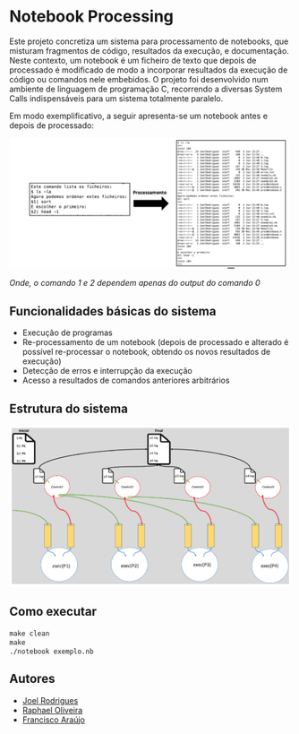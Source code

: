 # Notebook Processing 

Este projeto concretiza um sistema para processamento de notebooks, que misturam fragmentos de código, resultados da execução, e documentação. Neste contexto, um notebook é um ficheiro de texto que depois de processado é modificado de modo a incorporar resultados da execução de código ou comandos nele embebidos. O projeto foi desenvolvido num ambiente de linguagem de programação C, recorrendo a diversas System Calls indispensáveis para um sistema totalmente paralelo. 

Em modo exemplificativo, a seguir apresenta-se um notebook antes e depois de processado: 

<img width="500" src="exemplo.png">

*Onde, o comando 1 e 2 dependem apenas do output do comando 0*

## Funcionalidades básicas do sistema

- Execução de programas 
- Re-processamento de um notebook (depois de processado e alterado é possível re-processar o notebook, obtendo os novos resultados de execução)
- Detecção de erros e interrupção da execução
- Acesso a resultados de comandos anteriores arbitrários

## Estrutura do sistema
<img width="600" src="arquitetura.png">

## Como executar
```
make clean
make 
./notebook exemplo.nb
```

## Autores
* [Joel Rodrigues](https://github.com/JoelRodrigues58)
* [Raphael Oliveira](https://github.com/raphael28)
* [Francisco Araújo](https://github.com/franciscoaraujo51)
